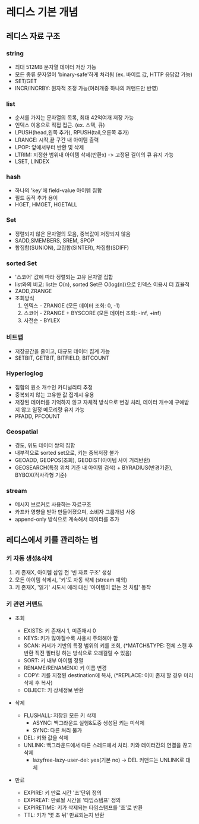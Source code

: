 # 레디스 기본 개념

## 레디스 자료 구조
### string
- 최대 512MB 문자열 데이터 저장 가능
- 모든 종류 문자열이 'binary-safe'하게 처리됨 (ex. 바이트 값, HTTP 응답값 가능)
- SET/GET
- INCR/INCRBY: 원자적 조정 가능(여러개중 하나의 커맨드만 반영)

### list
- 순서를 가지는 문자열의 목록, 최대 42억여개 저장 가능
- 인덱스 이용으로 직접 접근. (ex. 스택, 큐)
- LPUSH(head,왼쪽 추가), RPUSH(tail,오른쪽 추가)
- LRANGE: 시작,끝 구간 내 아이템 출력
- LPOP: 앞에서부터 반환 및 삭제
- LTRIM: 지정한 범위내 아이템 삭제(반환x) -> 고정된 길이의 큐 유지 가능
- LSET, LINDEX

### hash
- 하나의 'key'에 field-value 아이템 집합
- 필드 동적 추가 용이
- HGET, HMGET, HGETALL

### Set
- 정렬되지 않은 문자열의 모음, 중복값이 저장되지 않음
- SADD,SMEMBERS, SREM, SPOP
- 합집합(SUNION), 교집합(SINTER), 차집합(SDIFF)

### sorted Set
- '스코어' 값에 따라 정렬되는 고유 문자열 집합
- list와의 비교: list는 O(n), sorted Set은 O(log(n))으로 인덱스 이용시 더 효율적
- ZADD,ZRANGE
- 조회방식
  1. 인덱스 - ZRANGE
     (모든 데이터 조회: 0, -1)
  2. 스코어 - ZRANGE + BYSCORE
     (모든 데이터 조회: -inf, +inf)
  3. 사전순 - BYLEX
 
### 비트맵
- 저장공간을 줄이고, 대규모 데이터 집계 가능
- SETBIT, GETBIT, BITFIELD, BITCOUNT

### Hyperloglog
- 집합의 원소 개수인 카디널리티 추정
- 중복되지 않는 고유한 값 집계시 유용
- 저장된 데이터를 기억하지 않고 자체적 방식으로 변경 처리, 데이터 개수에 구애받지 않고 일정 메모리량 유지 가능
- PFADD, PFCOUNT

### Geospatial
- 경도, 위도 데이터 쌍의 집합
- 내부적으로 sorted set으로, 키는 중복저장 불가
- GEOADD, GEOPOS(조회), GEODIST(아이템 사이 거리반환)
- GEOSEARCH(특정 위치 기준 내 아이템 검색) + BYRADIUS(반경기준), BYBOX(직사각형 기준)

### stream
- 메시지 브로커로 사용하는 자료구조
- 카프카 영향을 받아 만들어졌으며, 소비자 그룹개념 사용
- append-only 방식으로 계속해서 데이터를 추가

## 레디스에서 키를 관리하는 법
### 키 자동 생성&삭제
1. 키 존재X, 아이템 삽입 전 '빈 자료 구조' 생성
2. 모든 아이템 삭제시, '키'도 자동 삭제 (stream 예외)
3. 키 존재X, '읽기' 시도시 에러 대신 '아이템이 없는 것 처럼' 동작

### 키 관련 커맨드
- 조회
  - EXISTS: 키 존재시 1, 미존재시 0
  - KEYS: 키가 많아질수록 사용시 주의해야 함
  - SCAN: 커서가 기반의 특정 범위의 키를 조회, (*MATCH&TYPE: 전체 스캔 후 반환 직전 필터링 하는 방식으로 오래걸릴 수 있음)
  - SORT: 키 내부 아이템 정렬
  - RENAME/RENAMENX: 키 이름 변경
  - COPY: 키를 지정된 destination에 복사, (*REPLACE: 이미 존재 할 경우 미리 삭제 후 복사)
  - OBJECT: 키 상세정보 반환
 
- 삭제
  - FLUSHALL: 저장된 모든 키 삭제
    - ASYNC: 백그라운드 실행&도중 생성된 키는 미삭제
    - SYNC: 다른 처리 불가
  - DEL: 키와 값을 삭제
  - UNLINK: 백그라운드에서 다른 스레드에서 처리. 키와 데이터간의 연결을 끊고 삭제
    - lazyfree-lazy-user-del: yes(기본 no) -> DEL 커맨드는 UNLINK로 대체
   
- 만료
  - EXPIRE: 키 만료 시간 '초'단위 정의
  - EXPIREAT: 만료될 시간을 '타임스탬프' 정의
  - EXPIRETIME: 키가 삭제되는 타임스탬프를 '초'로 반환
  - TTL: 키가 '몇 초 뒤' 만료되는지 반환
